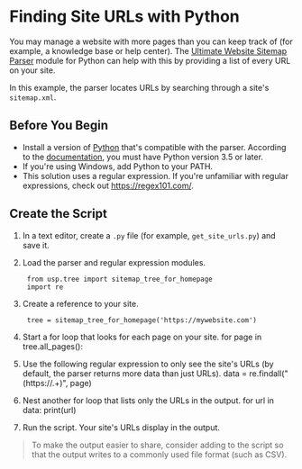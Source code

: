 # Finding Site URLs with Python
You may manage a website with more pages than you can keep track of (for example, a knowledge base or help center). The [Ultimate Website Sitemap Parser](https://github.com/berkmancenter/mediacloud-ultimate-sitemap-parser) module for Python can help with this by providing a list of every URL on your site.

In this example, the parser locates URLs by searching through a site's `sitemap.xml`. 

## Before You Begin
* Install a version of [Python](https://www.python.org/downloads/) that's compatible with the parser. According to the [documentation](https://github.com/berkmancenter/mediacloud-ultimate-sitemap-parser), you must have Python version 3.5 or later.
* If you're using Windows, add Python to your PATH.
* This solution uses a regular expression. If you're unfamiliar with regular expressions, check out https://regex101.com/.

## Create the Script
1. In a text editor, create a `.py` file (for example, `get_site_urls.py`) and save it.
2. Load the parser and regular expression modules.

		from usp.tree import sitemap_tree_for_homepage
		import re
3. Create a reference to your site.

		tree = sitemap_tree_for_homepage('https://mywebsite.com')
4. Start a for loop that looks for each page on your site. 
		for page in tree.all_pages():
5. Use the following regular expression to only see the site's URLs (by default, the parser returns more data than just URLs).
		 data = re.findall("(https:\/\/.+)", page)
6. Nest another for loop that lists only the URLs in the output.
		for url in data:
			print(url)
7. Run the script.
	Your site's URLs display in the output. 

> To make the output easier to share, consider adding to the script so that the output writes to a commonly used file format (such as CSV). 
